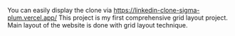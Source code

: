 You can easily display the clone via https://linkedin-clone-sigma-plum.vercel.app/ 
This project is my first comprehensive grid layout project. Main layout of the website is done with grid layout technique. 
